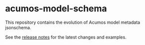 # acumos-model-schema

This repository contains the evolution of Acumos model metadata jsonschema.

See the [release notes](docs/release-notes.md) for the latest changes and examples.